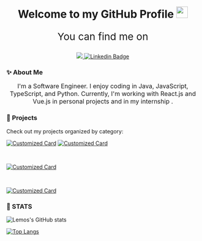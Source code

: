 <div align="center">
<img src="https://komarev.com/ghpvc/?username=maccuci&style=flat-square&color=blue" alt=""/>
<h1>
  Welcome to my GitHub Profile
  <img src="https://media.giphy.com/media/hvRJCLFzcasrR4ia7z/giphy.gif" width="30px"/>
</h1>
<div id="badges">
  <p style="font-size: 26px;">You can find me on </p>
  <a href="mailto:rlemos584@gmail.com">
  <img src="https://img.shields.io/badge/Gmail-D14836?style=for-the-badge&logo=gmail&logoColor=white"/>
  </a>
  <a href="https://www.linkedin.com/in/rodrigolemosdev/">
    <img src="https://img.shields.io/badge/LinkedIn-0077B5?style=for-the-badge&logo=linkedin&logoColor=white" alt="Linkedin Badge"/>
  </a>
</div> 
</div>

### ✨ About Me
<div align="center">
  <p style="font-size: 16px;">I'm a Software Engineer. I enjoy coding in Java, JavaScript, TypeScript, and Python. Currently, I'm working with React.js and Vue.js in personal projects and in my internship .</p>
</div>

 ### 🚀 Projects
Check out my projects organized by category:
<div>

[![Customized Card](https://github-readme-stats.vercel.app/api/pin?username=LemosFTW\&repo=Backend-InvoiceReader\&title_color=fff\&icon_color=f9f9f9\&text_color=9f9f9f\&bg_color=151515)](https://github.com/LemosFTW/Backend-InvoiceReader)
[![Customized Card](https://github-readme-stats.vercel.app/api/pin?username=LemosFTW\&repo=Invoice-Reader\&title_color=fff\&icon_color=f9f9f9\&text_color=9f9f9f\&bg_color=151515)](https://github.com/LemosFTW/Invoice-Reader)

<br/>

[![Customized Card](https://github-readme-stats.vercel.app/api/pin?username=LemosFTW\&repo=Freecol-New-Features\&title_color=fff\&icon_color=f9f9f9\&text_color=9f9f9f\&bg_color=151515)](https://github.com/LemosFTW/Freecol-New-Features)

<br/>

[![Customized Card](https://github-readme-stats.vercel.app/api/pin?username=LemosFTW\&repo=NextJs_Read_Image_Content\&title_color=fff\&icon_color=f9f9f9\&text_color=9f9f9f\&bg_color=151515)](https://github.com/LemosFTW/NextJs_Read_Image_Content)

  
</div>


### 🚨 STATS


![Lemos's GitHub stats](https://github-readme-stats.vercel.app/api?username=LemosFTW&show_icons=true&theme=dracula)

<div style="width: 200px; display: inline-block">
<a href="https://github.com/LemosFTW/github-readme-stats">
  <img src="https://github-readme-stats.vercel.app/api/top-langs/?username=LemosFTW&langs_count=8&theme=dracula" alt="Top Langs" />
</a>
</div>

<br/>
  
